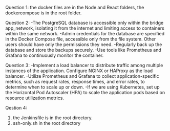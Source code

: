 Question 1:
the docker files are in the Node and React folders, the dockercompose is in the root folder.

Question 2:
-The PostgreSQL database is accessible only within the bridge app_network, isolating it from the internet and limiting access to containers within the same network.
-Admin credentials for the database are specified in the Docker Compose file, accessible only from the file system. Other users should have only the permissions they need.
-Regularly back up the database and store the backups securely.
-Use tools like Prometheus and Grafana to continuously monitor the container.

Question 3:
-Implement a load balancer to distribute traffic among multiple instances of the application. Configure NGINX or HAProxy as the load balancer.
-Utilize Prometheus and Grafana to collect application-specific metrics, such as request rates, response times, and error rates, to determine when to scale up or down.
-If we are using Kubernetes, set up the Horizontal Pod Autoscaler (HPA) to scale the application pods based on resource utilization metrics.

Qestion 4:
1. the Jenkinsfile is in the root directory.
2. ssh-only.sh in the root directory
